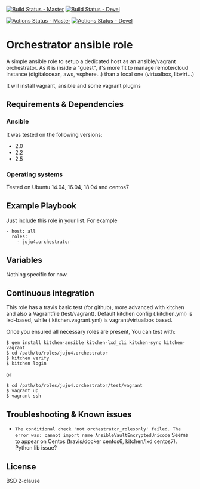 [![Build Status - Master](https://travis-ci.org/juju4/ansible-orchestrator.svg?branch=master)](https://travis-ci.org/juju4/ansible-orchestrator)
[![Build Status - Devel](https://travis-ci.org/juju4/ansible-orchestrator.svg?branch=devel)](https://travis-ci.org/juju4/ansible-orchestrator/branches)

[![Actions Status - Master](https://github.com/juju4/ansible-orchestrator/workflows/AnsibleCI/badge.svg)](https://github.com/juju4/ansible-orchestrator/actions?query=branch%3Amaster)
[![Actions Status - Devel](https://github.com/juju4/ansible-orchestrator/workflows/AnsibleCI/badge.svg?branch=devel)](https://github.com/juju4/ansible-orchestrator/actions?query=branch%3Adevel)

# Orchestrator ansible role

A simple ansible role to setup a dedicated host as an ansible/vagrant orchestrator.
As it is inside a "guest", it's more fit to manage remote/cloud instance (digitalocean, aws, vsphere...) than a local one (virtualbox, libvirt...)

It will install vagrant, ansible and some vagrant plugins

## Requirements & Dependencies

### Ansible
It was tested on the following versions:
 * 2.0
 * 2.2
 * 2.5

### Operating systems

Tested on Ubuntu 14.04, 16.04, 18.04 and centos7

## Example Playbook

Just include this role in your list.
For example

```
- host: all
  roles:
    - juju4.orchestrator
```

## Variables

Nothing specific for now.

## Continuous integration

This role has a travis basic test (for github), more advanced with kitchen and also a Vagrantfile (test/vagrant).
Default kitchen config (.kitchen.yml) is lxd-based, while (.kitchen.vagrant.yml) is vagrant/virtualbox based.

Once you ensured all necessary roles are present, You can test with:
```
$ gem install kitchen-ansible kitchen-lxd_cli kitchen-sync kitchen-vagrant
$ cd /path/to/roles/juju4.orchestrator
$ kitchen verify
$ kitchen login
```
or
```
$ cd /path/to/roles/juju4.orchestrator/test/vagrant
$ vagrant up
$ vagrant ssh
```

## Troubleshooting & Known issues

* ```The conditional check 'not orchestrator_rolesonly' failed. The error was: cannot import name AnsibleVaultEncryptedUnicode```
Seems to appear on Centos (travis/docker centos6, kitchen/lxd centos7).
Python lib issue?

## License

BSD 2-clause
